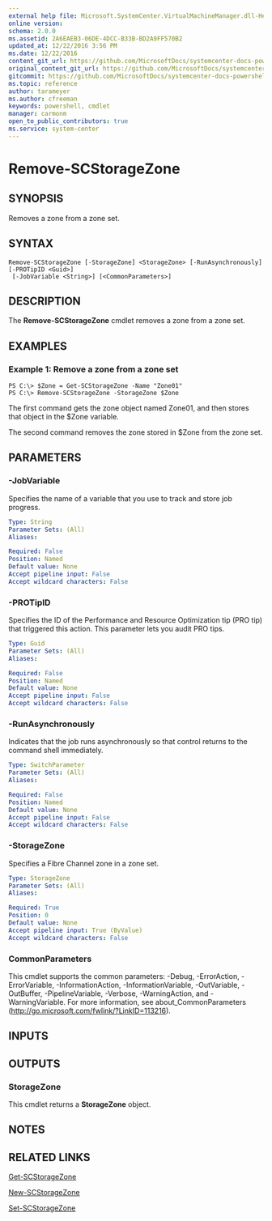 ```yaml
---
external help file: Microsoft.SystemCenter.VirtualMachineManager.dll-Help.xml
online version: 
schema: 2.0.0
ms.assetid: 2A6EAEB3-06DE-4DCC-B33B-BD2A9FF570B2
updated_at: 12/22/2016 3:56 PM
ms.date: 12/22/2016
content_git_url: https://github.com/MicrosoftDocs/systemcenter-docs-powershell/blob/master/systemcenter-cmdlets/SystemCenter2016/VirtualMachineManager/vlatest/Remove-SCStorageZone.md
original_content_git_url: https://github.com/MicrosoftDocs/systemcenter-docs-powershell/blob/master/systemcenter-cmdlets/SystemCenter2016/VirtualMachineManager/vlatest/Remove-SCStorageZone.md
gitcommit: https://github.com/MicrosoftDocs/systemcenter-docs-powershell/blob/96e5647587661652225fbdd2c797cd4d59d542bc/systemcenter-cmdlets/SystemCenter2016/VirtualMachineManager/vlatest/Remove-SCStorageZone.md
ms.topic: reference
author: tarameyer
ms.author: cfreeman
keywords: powershell, cmdlet
manager: carmonm
open_to_public_contributors: true
ms.service: system-center
---
```


# Remove-SCStorageZone

## SYNOPSIS
Removes a zone from a zone set.

## SYNTAX

```
Remove-SCStorageZone [-StorageZone] <StorageZone> [-RunAsynchronously] [-PROTipID <Guid>]
 [-JobVariable <String>] [<CommonParameters>]
```

## DESCRIPTION
The **Remove-SCStorageZone** cmdlet removes a zone from a zone set.

## EXAMPLES

### Example 1: Remove a zone from a zone set
```
PS C:\> $Zone = Get-SCStorageZone -Name "Zone01"
PS C:\> Remove-SCStorageZone -StorageZone $Zone
```

The first command gets the zone object named Zone01, and then stores that object in the $Zone variable.

The second command removes the zone stored in $Zone from the zone set.

## PARAMETERS

### -JobVariable
Specifies the name of a variable that you use to track and store job progress.

```yaml
Type: String
Parameter Sets: (All)
Aliases: 

Required: False
Position: Named
Default value: None
Accept pipeline input: False
Accept wildcard characters: False
```

### -PROTipID
Specifies the ID of the Performance and Resource Optimization tip (PRO tip) that triggered this action.
This parameter lets you audit PRO tips.

```yaml
Type: Guid
Parameter Sets: (All)
Aliases: 

Required: False
Position: Named
Default value: None
Accept pipeline input: False
Accept wildcard characters: False
```

### -RunAsynchronously
Indicates that the job runs asynchronously so that control returns to the command shell immediately.

```yaml
Type: SwitchParameter
Parameter Sets: (All)
Aliases: 

Required: False
Position: Named
Default value: None
Accept pipeline input: False
Accept wildcard characters: False
```

### -StorageZone
Specifies a Fibre Channel zone in a zone set.

```yaml
Type: StorageZone
Parameter Sets: (All)
Aliases: 

Required: True
Position: 0
Default value: None
Accept pipeline input: True (ByValue)
Accept wildcard characters: False
```

### CommonParameters
This cmdlet supports the common parameters: -Debug, -ErrorAction, -ErrorVariable, -InformationAction, -InformationVariable, -OutVariable, -OutBuffer, -PipelineVariable, -Verbose, -WarningAction, and -WarningVariable. For more information, see about_CommonParameters (http://go.microsoft.com/fwlink/?LinkID=113216).

## INPUTS

## OUTPUTS

### StorageZone
This cmdlet returns a **StorageZone** object.

## NOTES

## RELATED LINKS

[Get-SCStorageZone](xref:SystemCenter2016/VirtualMachineManager/vlatest/Get-SCStorageZone.md)

[New-SCStorageZone](xref:SystemCenter2016/VirtualMachineManager/vlatest/New-SCStorageZone.md)

[Set-SCStorageZone](xref:SystemCenter2016/VirtualMachineManager/vlatest/Set-SCStorageZone.md)

